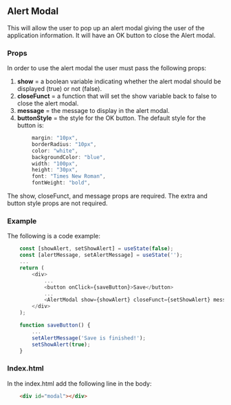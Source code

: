 ## Alert Modal

This will allow the user to pop up an alert modal giving the user of the application information.  It will have an OK button to close the Alert modal.

### Props
In order to use the alert modal the user must pass the following props:

1.  **show** = a boolean variable indicating whether the alert modal should be displayed (true) or not (false).
2.  **closeFunct** = a function that will set the show variable back to false to close the alert modal.
3.  **message** = the message to display in the alert modal.
5.  **buttonStyle** = the style for the OK button.  The default style for the button is:
```javascript
        margin: "10px",
        borderRadius: "10px",
        color: "white",
        backgroundColor: "blue",
        width: "100px",
        height: "30px",
        font: "Times New Roman",
        fontWeight: "bold",
```

The show, closeFunct, and message props are required.  The extra and button style props are not required.

### Example
The following is a code example:

```javascript
    const [showAlert, setShowAlert] = useState(false);
    const [alertMessage, setAlertMessage] = useState('');
    ...
    return (
        <div>
            ...
            <button onClick={saveButton}>Save</button>
            ...
            <AlertModal show={showAlert} closeFunct={setShowAlert} message={alertMessage} />
        </div>
    );

    function saveButton() {
        ...
        setAlertMessage('Save is finished!');
        setShowAlert(true);
    }
```

### Index.html
In the index.html add the following line in the body:
```html
    <div id="modal"></div>
```

